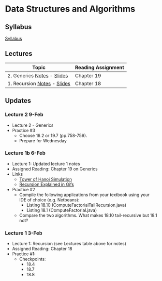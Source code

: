 # Data Structures and Algorithms

## Syllabus
[Syllabus](syllabus.md)

## Lectures

| Topic                                                          | Reading Assignment |
|----------------------------------------------------------------|--------------------|
| 2. Generics [Notes](lectures/lecture2) - [Slides](lectures/lecture2-slides)   | Chapter 19  |
| 1. Recursion [Notes](lectures/lecture1) - [Slides](lectures/lecture1-slides)   | Chapter 18            |

## Updates

### Lecture 2 9-Feb

* Lecture 2 - Generics
* Practice #3
  - Choose 19.2 or 19.7 (pp.758-759).
  - Prepare for Wednesday


### Lecture 1b 6-Feb
* Lecture 1: Updated lecture 1 notes
* Assigned Reading: Chapter 19 on Generics
* Links
  - [Tower of Hanoi Simulation](https://www.mathsisfun.com/games/towerofhanoi.html)
  - [Recursion Explained in Gifs](https://blog.penjee.com/how-recursion-works-in-7-gifs/)
* Practice #2
  - Compile the following applications from your textbook using your IDE of choice (e.g. Netbeans):
    - Listing 18.10 (ComputeFactorialTailRecursion.java)
    - Listing 18.1 (ComputeFactorial.java)
  - Compare the two algorithms.  What makes 18.10 tail-recursive but 18.1 not?


### Lecture 1 3-Feb
* Lecture 1: Recursion (see Lectures table above for notes)
* Assigned Reading: Chapter 18
* Practice #1:
  - Checkpoints:
    - 18.4
    - 18.7
    - 18.8
